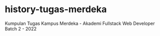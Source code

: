 # history-tugas-merdeka
Kumpulan Tugas Kampus Merdeka - Akademi Fullstack Web Developer Batch 2 - 2022
